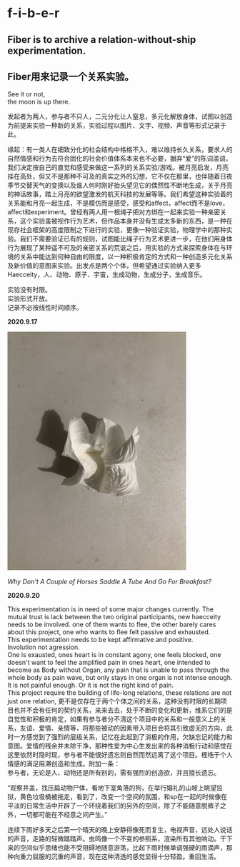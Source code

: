 # f-i-b-e-r

## Fiber is to archive a relation-without-ship experimentation.  
## Fiber用来记录一个关系实验。

See it or not,   
the moon is up there.

发起者为两人，参与者不只人，二元分化让人窒息，多元化解放身体，试图以创造为前提来实验一种新的关系，实验过程以图片、文字、视频、声音等形式记录于此。

缘起：有一类人在细致分化的社会结构中格格不入，难以维持长久关系，要求人的自然情感和行为去符合固化的社会价值体系本来也不必要，摒弃“爱”的陈词滥调，我们决定按自己的直觉和感受来做这一系列的关系实验/游戏。被月亮启发，月亮挂在高处，但又不是那种不可及的真实之外的幻想，它不仅在那里，也伴随着日夜季节交替天气的变换以及谁人何时刚好抬头望见它的偶然性不断地生成，关于月亮的神话故事，踏上月亮的欲望激发的航天科技的发展等等。我们希望这种实验着的关系能和月亮一起生成，不是模仿而是感受，感受和affect，affect而不是love，affect和experiment。曾经有两人用一根绳子把对方绑在一起来实验一种亲密关系，这个实验虽被视作行为艺术，但作品本身并没有生成太多新的东西，是一种在现存社会框架的高度限制之下进行的实验，更像一种验证实验，物理学中的那种实验。我们不需要验证已有的规则，试图能比绳子行为艺术更进一步，在他们用身体行为展现了某种遥不可及的亲密关系的荒诞之后，用实验的方式来探索身体在与环境的关系中能达到何种自由的限度，以一种积极肯定的方式和一种创造多元化关系及新价值的意图来实验。出发点是两个个体，但希望通过实验纳入更多Haecceity，人、动物、原子、宇宙，生成动物，生成分子，生成音乐。

实验没有时限。  
实验形式开放。  
记录不必按线性时间顺序。


**2020.9.17**

<img src="https://github.com/f-i-b-e-r/f-i-b-e-r.github.io/blob/master/fiber_pics/fiber01.jpg" width="400" height="533.3" />  

_Why Don't A Couple of Horses Saddle A Tube And Go For Breakfast?_ 


**2020.9.20**

This experimentation is in need of some major changes currently. The mutual trust is lack between the two original participants, new haecceity needs to be involved. one of them wants to flee, the other barely cares about this project, one who wants to flee felt passive and exhausted.   
This experimentation needs to be kept affirmative and positive.  
Involution not agression.  
One is exausted, ones heart is in constant agony, one feels blocked, one doesn't want to feel the amplified pain in ones heart, one intended to become as Body without Organ, any pain that is unable to pass through the whole body as pain wave, but only stays in one organ is not intense enough. It is not painful enough. Or it is not the right kind of pain.  
This project require the building of life-long relations, these relations are not just one relation, 更不是仅存在于两个个体之间的关系，这种没有时限的长期项目也并不会有任何的契约关系，来来去去，处于不断的变化和更新，维系它们的是自觉性和积极的肯定，如果有参与者分不清这个项目中的关系和一般意义上的关系，友谊、爱情、亲情等，将那些被动的因素带入项目会将其引致虚无的方向，此时一方感觉到了强烈的层级关系，记忆在此起到了消极的作用，欠缺忘记的能力和意图。爱情的残余并未除干净，那种性爱为中心生发出来的各种消极行动和感觉在这里依然时隐时现，参与者不能很好遗忘则自然而然远离了这个项目。桎梏于个人情感的满足阻滞创造和生成。附加一条：  
参与者，无论是人、动物还是所有别的，需有强烈的创造欲，并且擅长遗忘。
  
“观察井盖，找压扁动物尸体，看地下室角落的狗，在举行婚礼的山坡上眺望监狱，黄色垃圾桶被拖走，看到了，改变一个空间的氛围，和sp在一起的时候像在平淡的日常生活中开辟了一个环绕着我们的另外的空间，除了不能随意脱裤子之外，一切都可能在不经意之间产生。”  

连续下雨好多天之后第一个晴天的晚上安静得像死而复生，电视声音，远处人说话的声音，走路的轻微踏踏声。虫鸣像一个不变的参照系，渲染所有其他响动。干下来的空间似乎思绪也能不受阻碍地随意游荡，比起下雨时候单调强硬的雨滴声，那种向重力屈服的沉重的声音，现在这种清透的感觉显得十分轻盈。重回生活。

